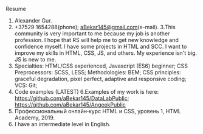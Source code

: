 Resume
1. Alexander  Gur.
2. +37529 1654288(phone); aBekar145@gmail.com(e-mail).
3.This community is very important to me because my job is another profession. 
I hope that RS will help me to get new knowledge and confidence myself. 
I have some projects in HTML and SCC. I want to improve my skills in HTML, CSS, JS, and others. 
My experience isn't big. JS is new to me. 
4. Specialties: HTML/CSS experienced, Javascript (ES6) beginner;
CSS Preprocessors: SCSS, LESS;
Methodologies: BEM;
CSS principles: graceful degradation, pixel perfect, adaptive and responsive coding;
VCS: Git; 
5. Code examples (LATEST)
6.Examples of my work is here:
 https://github.com/aBekar145/DataLabPublic;
https://github.com/aBekar145/AngeekPublic
7. Профессиональный онлайн‑курс HTML и CSS, уровень 1, HTML Academy, 2019.
8. I have an intermediate level in English.
